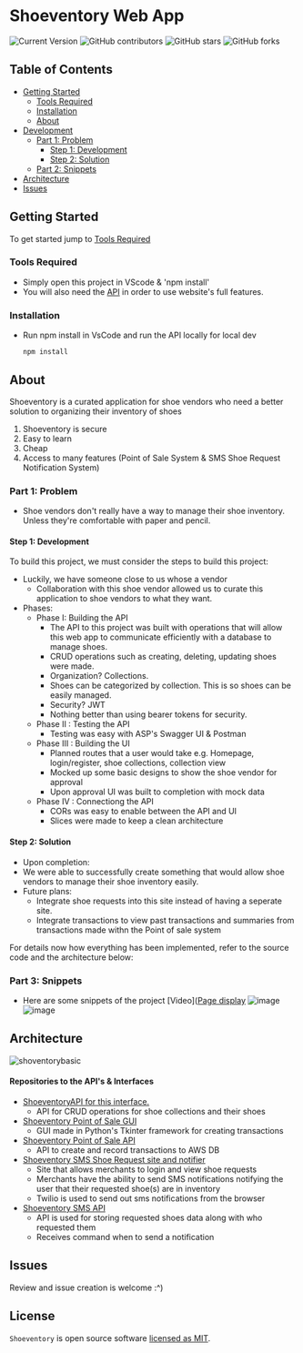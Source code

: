 # Shoeventory Web App

![Current Version](https://img.shields.io/badge/version-v0.1-blue)
![GitHub contributors](https://img.shields.io/github/contributors/madhur-taneja/README-Template)
![GitHub stars](https://img.shields.io/github/stars/madhur-taneja/README-Template?style=social)
![GitHub forks](https://img.shields.io/github/forks/madhur-taneja/README-Template?style=social)

## Table of Contents
- [Getting Started](#getting-started)
	- [Tools Required](#tools-required)
	- [Installation](#installation)
  - [About](#about)
- [Development](#development)
    - [Part 1: Problem](#part-1-problem)
	  - [Step 1: Development](#step-1-development)
	  - [Step 2: Solution](#step-2-solution)
	- [Part 2: Snippets](#part-3-snippets)
- [Architecture](#architecture)
- [Issues](#issues)

## Getting Started

To get started jump to [Tools Required](#tools-required)

### Tools Required

* Simply open this project in VScode & 'npm install'
* You will also need the [API](https://github.com/jonangeles-sanchez/ShoeventoryAPI) in order to use website's full features. 

### Installation

* Run npm install in VsCode and run the API locally for local dev
    ```
    npm install
  ```


## About

Shoeventory is a curated application for shoe vendors who need a better solution to organizing their inventory of shoes

1. Shoeventory is secure
2. Easy to learn
3. Cheap
4. Access to many features (Point of Sale System & SMS Shoe Request Notification System)

### Part 1: Problem
* Shoe vendors don't really have a way to manage their shoe inventory. Unless they're comfortable with paper and pencil.

#### Step 1: Development
To build this project, we must consider the steps to build this project:
* Luckily, we have someone close to us whose a vendor
  * Collaboration with this shoe vendor allowed us to curate this application to shoe vendors to what they want.
* Phases:
  * Phase I: Building the API
    * The API to this project was built with operations that will allow this web app to communicate efficiently with a database to manage shoes.
    * CRUD operations such as creating, deleting, updating shoes were made.
    * Organization? Collections.
    * Shoes can be categorized by collection. This is so shoes can be easily managed.
    * Security? JWT
    * Nothing better than using bearer tokens for security.
  * Phase II : Testing the API
    * Testing was easy with ASP's Swagger UI & Postman
  * Phase III : Building the UI
    * Planned routes that a user would take e.g. Homepage, login/register, shoe collections, collection view
    * Mocked up some basic designs to show the shoe vendor for approval
    * Upon approval UI was built to completion with mock data
  * Phase IV : Connectiong the API
    *  CORs was easy to enable between the API and UI
    *  Slices were made to keep a clean architecture
  
#### Step 2: Solution

*  Upon completion:
  * We were able to successfully create something that would allow shoe vendors to manage their shoe inventory easily.
* Future plans:
  * Integrate shoe requests into this site instead of having a seperate site.
  * Integrate transactions to view past transactions and summaries from transactions made withn the Point of sale system

For details now how everything has been implemented, refer to the source code and the architecture below:

### Part 3: Snippets

* Here are some snippets of the project
[Video]([Page display](https://i.imgur.com/mOyKTe8.mp4)
![image](https://github.com/jonangeles-sanchez/Shoeventory-web/assets/70487639/11509ac4-fa10-4b0c-a174-076dcbe27022)
![image](https://github.com/jonangeles-sanchez/Shoeventory-web/assets/70487639/23732bd0-8a36-40a7-8cad-54db7f602646)




## Architecture
![shoventorybasic](https://github.com/jonangeles-sanchez/Shoeventory-web/assets/70487639/37b60ada-04a9-43f2-958c-19205c8f5cec)
#### Repositories to the API's & Interfaces
* [ShoeventoryAPI for this interface.](https://github.com/jonangeles-sanchez/ShoeventoryAPI)
	* API for CRUD operations for shoe collections and their shoes
* [Shoeventory Point of Sale GUI](https://github.com/jonangeles-sanchez/ShoeventoryPOS-GUI)
	* GUI made in Python's Tkinter framework for creating transactions 
* [Shoeventory Point of Sale API](https://github.com/jonangeles-sanchez/ShoeventoryAPI-POS)
	* API to create and record transactions to AWS DB
* [Shoeventory SMS Shoe Request site and notifier](https://github.com/jonangeles-sanchez/SMS-Alert-System)
	* Site that allows merchants to login and view shoe requests
 	* Merchants have the ability to send SMS notifications notifying the user that their requested shoe(s) are in inventory
  	* Twilio is used to send out sms notifications from the browser
* [Shoeventory SMS API](https://github.com/jonangeles-sanchez/SMS-AlertAPI)
	* API is used for storing requested shoes data along with who requested them
 	* Receives command when to send a notification

## Issues

Review and issue creation is welcome :^)


## License

`Shoeventory` is open source software [licensed as MIT][license].


[//]: # (HyperLinks)

[GitHub Repository]: https://github.com/madhur-taneja/README-Template
[GitHub Pages]: https://madhur-taneja.github.io/README-Template
[CONTRIBUTING.md]: https://github.com/madhur-taneja/README-template/blob/master/CONTRIBUTING.md
[tags]: https://github.com/madhur-taneja/README-template/tags

[GitHub]: https://github.com/madhur-taneja
[LinkedIn]: https://www.linkedin.com/in/madhur-taneja/

[contributors]: https://github.com/madhur-taneja/README-template/contributors
[license]: https://github.com/madhur-taneja/README-template/blob/master/LICENSE.md
